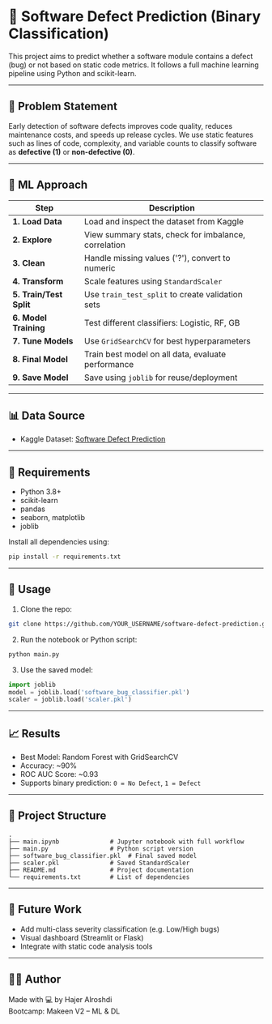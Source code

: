 
# 🐞 Software Defect Prediction (Binary Classification)

This project aims to predict whether a software module contains a defect (bug) or not based on static code metrics. It follows a full machine learning pipeline using Python and scikit-learn.

---

## 📌 Problem Statement

Early detection of software defects improves code quality, reduces maintenance costs, and speeds up release cycles. We use static features such as lines of code, complexity, and variable counts to classify software as **defective (1)** or **non-defective (0)**.

---

## 🧠 ML Approach

| Step | Description |
|------|-------------|
| **1. Load Data** | Load and inspect the dataset from Kaggle |
| **2. Explore** | View summary stats, check for imbalance, correlation |
| **3. Clean** | Handle missing values ('?'), convert to numeric |
| **4. Transform** | Scale features using `StandardScaler` |
| **5. Train/Test Split** | Use `train_test_split` to create validation sets |
| **6. Model Training** | Test different classifiers: Logistic, RF, GB |
| **7. Tune Models** | Use `GridSearchCV` for best hyperparameters |
| **8. Final Model** | Train best model on all data, evaluate performance |
| **9. Save Model** | Save using `joblib` for reuse/deployment |

---

## 📊 Data Source

- Kaggle Dataset: [Software Defect Prediction](https://www.kaggle.com/datasets/semustafacevik/software-defect-prediction)

---

## 🔧 Requirements

- Python 3.8+
- scikit-learn
- pandas
- seaborn, matplotlib
- joblib

Install all dependencies using:

```bash
pip install -r requirements.txt
```

---

## 🚀 Usage

1. Clone the repo:
```bash
git clone https://github.com/YOUR_USERNAME/software-defect-prediction.git
```

2. Run the notebook or Python script:
```bash
python main.py
```

3. Use the saved model:
```python
import joblib
model = joblib.load('software_bug_classifier.pkl')
scaler = joblib.load('scaler.pkl')
```

---

## 📈 Results

- Best Model: Random Forest with GridSearchCV
- Accuracy: ~90%
- ROC AUC Score: ~0.93
- Supports binary prediction: `0 = No Defect`, `1 = Defect`

---

## 📂 Project Structure

```
.
├── main.ipynb              # Jupyter notebook with full workflow
├── main.py                 # Python script version
├── software_bug_classifier.pkl  # Final saved model
├── scaler.pkl              # Saved StandardScaler
├── README.md               # Project documentation
└── requirements.txt        # List of dependencies
```

---

## 🧪 Future Work

- Add multi-class severity classification (e.g. Low/High bugs)
- Visual dashboard (Streamlit or Flask)
- Integrate with static code analysis tools

---

## 👩‍💻 Author

Made with 💻 by Hajer Alroshdi  
Bootcamp: Makeen V2 – ML & DL

